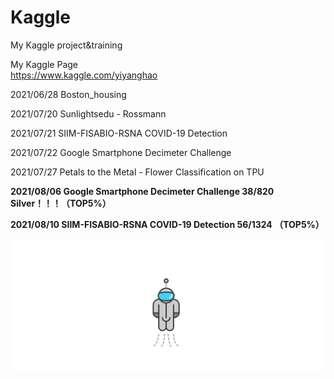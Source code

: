 # Kaggle
My Kaggle project&amp;training

My Kaggle Page  
https://www.kaggle.com/yiyanghao

2021/06/28 Boston_housing  

2021/07/20 Sunlightsedu - Rossmann  

2021/07/21 SIIM-FISABIO-RSNA COVID-19 Detection

2021/07/22 Google Smartphone Decimeter Challenge

2021/07/27 Petals to the Metal - Flower Classification on TPU

**2021/08/06 Google Smartphone Decimeter Challenge 38/820 Silver！！！（TOP5%）**

**2021/08/10 SIIM-FISABIO-RSNA COVID-19 Detection 56/1324 （TOP5%）**

 ![astronaut Made By jianliming2](https://github.com/AozakiHayate/Thesis-/blob/main/astronaut.svg) 
